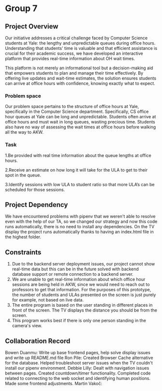 # Group 7

## Project Overview
Our initiative addresses a critical challenge faced by Computer Science students at Yale: the lengthy and unpredictable queues during office hours. Understanding that students' time is valuable and that efficient assistance is crucial for their academic success, we have developed an interactive platform that provides real-time information about OH wait times.

This platform is not merely an informational tool but a decision-making aid that empowers students to plan and manage their time effectively. By offering live updates and wait-time estimates, the solution ensures students can arrive at office hours with confidence, knowing exactly what to expect.

### Problem space
Our problem space pertains to the structure of office hours at Yale, specifically in the Computer Science department. Specifically, CS office hour queues at Yale can be long and unpredictable. Students often arrive at office hours and must wait in long queues, wasting precious time. Students also have no way of assessing the wait times at office hours before walking all the way to AKW.

### Task
1.Be provided with real time information about the queue lengths at office hours.

2.Receive an estimate on how long it will take for the ULA to get to their spot in the queue.

3.Identify sessions with low ULA to student ratio so that more ULA’s can be scheduled for those sessions.

## Project Dependency
We have encountered problems with pipenv that we weren't able to resolve even with the help of our TA, so we changed our strategy and now this code runs automatically, there is no need to install any dependencies. On the TV display the project runs automatically thanks to having an index.html file in the highest folder. 

## Constraints

1. Due to the backend server deployment issues, our project cannot show real-time data but this can be in the future solved with backend database support or remote connection to a backend server.
2. We are unable to get real-time information about which office hour sessions are being held in AKW, since we would need to reach out to professors to get that information. For the purposes of this prototype, the number of students and ULAs presented on the screen is just purely for example, not based on live data.
3. The entire program is based on the user standing in different places in front of the screen. The TV displays the distance you should be from the screen.
4. This program works best if there is only one person standing in the camera's view.

##  Collaboration Record

Bowen Duanmu: Write up base frontend pages, help solve display issues and write up README.md file
Ron Pile: Created Browser Cache alternative for the database. Helped troubleshoot server issues when the TV couldn't install our pipenv environment.
Debbie Lilly: Dealt with navigation issues between pages. Created countdown/timer functionality. Completed code related to connecting to the web socket and identifying human positions. Made some frontend adjustments.
Martin Vakoč: 

